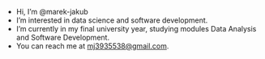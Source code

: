 - Hi, I’m @marek-jakub
- I’m interested in data science and software development.
- I’m currently in my final university year, studying modules Data Analysis and Software Development.
- You can reach me at mj3935538@gmail.com.

<!---
marek-jakub/marek-jakub is a ✨ special ✨ repository because its `README.md` (this file) appears on your GitHub profile.
You can click the Preview link to take a look at your changes.
--->
